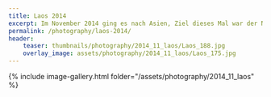 ```yaml
---
title: Laos 2014
excerpt: Im November 2014 ging es nach Asien, Ziel dieses Mal war der Norden Thailands und Laos. Beides auf jeden Fall landschaftlich sehr sehenswert.
permalink: /photography/laos-2014/
header:
    teaser: thumbnails/photography/2014_11_laos/Laos_188.jpg
    overlay_image: assets/photography/2014_11_laos/Laos_175.jpg
---
```


{% include image-gallery.html folder="/assets/photography/2014_11_laos" %}